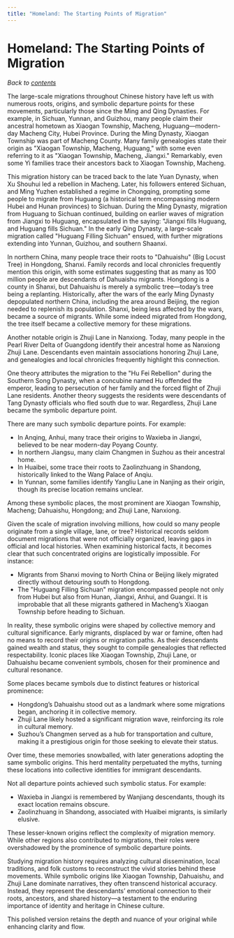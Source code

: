 ```yaml
---
title: "Homeland: The Starting Points of Migration"
---
```


# Homeland: The Starting Points of Migration

*Back to [contents](./content.md)*

The large-scale migrations throughout Chinese history have left us with numerous roots, origins, and symbolic departure points for these movements, particularly those since the Ming and Qing Dynasties. For example, in Sichuan, Yunnan, and Guizhou, many people claim their ancestral hometown as Xiaogan Township, Macheng, Huguang—modern-day Macheng City, Hubei Province. During the Ming Dynasty, Xiaogan Township was part of Macheng County. Many family genealogies state their origin as "Xiaogan Township, Macheng, Huguang," with some even referring to it as "Xiaogan Township, Macheng, Jiangxi." Remarkably, even some Yi families trace their ancestors back to Xiaogan Township, Macheng.

This migration history can be traced back to the late Yuan Dynasty, when Xu Shouhui led a rebellion in Macheng. Later, his followers entered Sichuan, and Ming Yuzhen established a regime in Chongqing, prompting some people to migrate from Huguang (a historical term encompassing modern Hubei and Hunan provinces) to Sichuan. During the Ming Dynasty, migration from Huguang to Sichuan continued, building on earlier waves of migration from Jiangxi to Huguang, encapsulated in the saying: "Jiangxi fills Huguang, and Huguang fills Sichuan." In the early Qing Dynasty, a large-scale migration called "Huguang Filling Sichuan" ensued, with further migrations extending into Yunnan, Guizhou, and southern Shaanxi.

In northern China, many people trace their roots to "Dahuaishu" (Big Locust Tree) in Hongdong, Shanxi. Family records and local chronicles frequently mention this origin, with some estimates suggesting that as many as 100 million people are descendants of Dahuaishu migrants. Hongdong is a county in Shanxi, but Dahuaishu is merely a symbolic tree—today’s tree being a replanting. Historically, after the wars of the early Ming Dynasty depopulated northern China, including the area around Beijing, the region needed to replenish its population. Shanxi, being less affected by the wars, became a source of migrants. While some indeed migrated from Hongdong, the tree itself became a collective memory for these migrations.

Another notable origin is Zhuji Lane in Nanxiong. Today, many people in the Pearl River Delta of Guangdong identify their ancestral home as Nanxiong Zhuji Lane. Descendants even maintain associations honoring Zhuji Lane, and genealogies and local chronicles frequently highlight this connection.

One theory attributes the migration to the "Hu Fei Rebellion" during the Southern Song Dynasty, when a concubine named Hu offended the emperor, leading to persecution of her family and the forced flight of Zhuji Lane residents. Another theory suggests the residents were descendants of Tang Dynasty officials who fled south due to war. Regardless, Zhuji Lane became the symbolic departure point.

There are many such symbolic departure points. For example:

- In Anqing, Anhui, many trace their origins to Waxieba in Jiangxi, believed to be near modern-day Poyang County.
- In northern Jiangsu, many claim Changmen in Suzhou as their ancestral home.
- In Huaibei, some trace their roots to Zaolinzhuang in Shandong, historically linked to the Wang Palace of Anqiu.
- In Yunnan, some families identify Yangliu Lane in Nanjing as their origin, though its precise location remains unclear.

Among these symbolic places, the most prominent are Xiaogan Township, Macheng; Dahuaishu, Hongdong; and Zhuji Lane, Nanxiong.

Given the scale of migration involving millions, how could so many people originate from a single village, lane, or tree? Historical records seldom document migrations that were not officially organized, leaving gaps in official and local histories. When examining historical facts, it becomes clear that such concentrated origins are logistically impossible. For instance:

- Migrants from Shanxi moving to North China or Beijing likely migrated directly without detouring south to Hongdong.
- The "Huguang Filling Sichuan" migration encompassed people not only from Hubei but also from Hunan, Jiangxi, Anhui, and Guangxi. It is improbable that all these migrants gathered in Macheng’s Xiaogan Township before heading to Sichuan.

In reality, these symbolic origins were shaped by collective memory and cultural significance. Early migrants, displaced by war or famine, often had no means to record their origins or migration paths. As their descendants gained wealth and status, they sought to compile genealogies that reflected respectability. Iconic places like Xiaogan Township, Zhuji Lane, or Dahuaishu became convenient symbols, chosen for their prominence and cultural resonance.

Some places became symbols due to distinct features or historical prominence:
- Hongdong’s Dahuaishu stood out as a landmark where some migrations began, anchoring it in collective memory.
- Zhuji Lane likely hosted a significant migration wave, reinforcing its role in cultural memory.
- Suzhou’s Changmen served as a hub for transportation and culture, making it a prestigious origin for those seeking to elevate their status.

Over time, these memories snowballed, with later generations adopting the same symbolic origins. This herd mentality perpetuated the myths, turning these locations into collective identities for immigrant descendants.

Not all departure points achieved such symbolic status. For example:
- Waxieba in Jiangxi is remembered by Wanjiang descendants, though its exact location remains obscure.
- Zaolinzhuang in Shandong, associated with Huaibei migrants, is similarly elusive.

These lesser-known origins reflect the complexity of migration memory. While other regions also contributed to migrations, their roles were overshadowed by the prominence of symbolic departure points.

Studying migration history requires analyzing cultural dissemination, local traditions, and folk customs to reconstruct the vivid stories behind these movements. While symbolic origins like Xiaogan Township, Dahuaishu, and Zhuji Lane dominate narratives, they often transcend historical accuracy. Instead, they represent the descendants’ emotional connection to their roots, ancestors, and shared history—a testament to the enduring importance of identity and heritage in Chinese culture.

This polished version retains the depth and nuance of your original while enhancing clarity and flow.